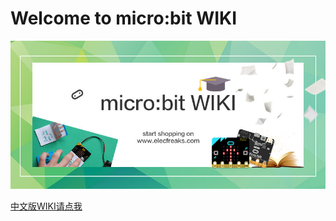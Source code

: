 # Welcome to micro:bit WIKI

![](./images/pSWTsPv.jpg)

[中文版WIKI请点我](https://www.elecfreaks.com/learn-cn/)

